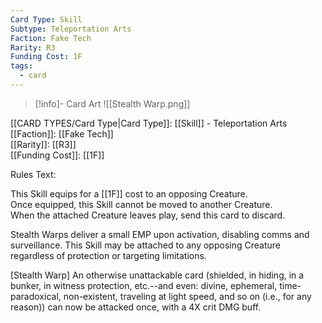 ```yaml
---
Card Type: Skill
Subtype: Teleportation Arts
Faction: Fake Tech
Rarity: R3
Funding Cost: 1F
tags:
  - card
---
```

> [!info]- Card Art
> ![[Stealth Warp.png]]

[[CARD TYPES/Card Type|Card Type]]: [[Skill]] - Teleportation Arts  
[[Faction]]: [[Fake Tech]]  
[[Rarity]]: [[R3]]  
[[Funding Cost]]: [[1F]]  

Rules Text:  

This Skill equips for a [[1F]] cost to an opposing Creature.  
Once equipped, this Skill cannot be moved to another Creature.  
When the attached Creature leaves play, send this card to discard.  

Stealth Warps deliver a small EMP upon activation, disabling comms and surveillance. This Skill may be attached to any opposing Creature regardless of protection or targeting limitations.  

[Stealth Warp] An otherwise unattackable card (shielded, in hiding, in a bunker, in witness protection, etc.--and even: divine, ephemeral, time-paradoxical, non-existent, traveling at light speed, and so on (i.e., for any reason)) can now be attacked once, 
with a 4X crit DMG buff.  